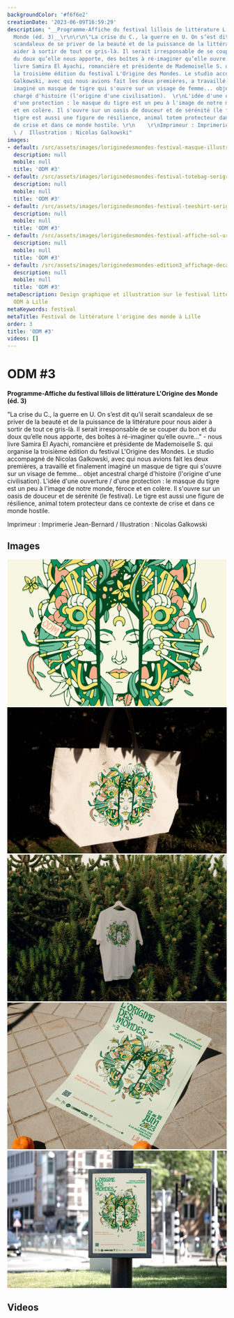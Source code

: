 ```yaml
---
backgroundColor: '#f6f6e2'
creationDate: '2023-06-09T16:59:29'
description: "__Programme-Affiche du festival lillois de littérature L'Origine des
  Monde (éd. 3)__\r\n\r\n\"La crise du C., la guerre en U. On s’est dit qu’il serait
  scandaleux de se priver de la beauté et de la puissance de la littérature pour nous
  aider à sortir de tout ce gris-là. Il serait irresponsable de se couper du bon et
  du doux qu’elle nous apporte, des boîtes à ré-imaginer qu’elle ouvre...\" - nous
  livre Samira El Ayachi, romancière et présidente de Mademoiselle S. qui organise
  la troisième édition du festival L'Origine des Mondes. Le studio accompagné de Nicolas
  Galkowski, avec qui nous avions fait les deux premières, a travaillé et finalement
  imaginé un masque de tigre qui s'ouvre sur un visage de femme... objet ancestral
  chargé d'histoire (l'origine d'une civilisation).  \r\nL'idée d'une ouverture /
  d'une protection : le masque du tigre est un peu à l'image de notre monde, féroce
  et en colère. Il s'ouvre sur un oasis de douceur et de sérénité (le festival). Le
  tigre est aussi une figure de résilience, animal totem protecteur dans ce contexte
  de crise et dans ce monde hostile. \r\n    \r\nImprimeur : Imprimerie Jean-Bernard
  \ /  Illustration : Nicolas Galkowski"
images:
- default: /src/assets/images/loriginedesmondes-festival-masque-illustration.jpg
  description: null
  mobile: null
  title: 'ODM #3'
- default: /src/assets/images/loriginedesmondes-festival-totebag-serigraphie.jpg
  description: null
  mobile: null
  title: 'ODM #3'
- default: /src/assets/images/loriginedesmondes-festival-teeshirt-serigraphie.jpg
  description: null
  mobile: null
  title: 'ODM #3'
- default: /src/assets/images/loriginedesmondes-festival-affiche-sol-urbain.jpg
  description: null
  mobile: null
  title: 'ODM #3'
- default: /src/assets/images/loriginedesmondes-edition3_affichage-decaux-lille.jpg
  description: null
  mobile: null
  title: 'ODM #3'
metaDescription: Design graphique et illustration sur le festival littéraire nomade
  ODM à Lille
metaKeywords: festival
metaTitle: Festival de littérature l'origine des monde à Lille
order: 3
title: 'ODM #3'
videos: []
---
```


# ODM #3

__Programme-Affiche du festival lillois de littérature L'Origine des Monde (éd. 3)__

"La crise du C., la guerre en U. On s’est dit qu’il serait scandaleux de se priver de la beauté et de la puissance de la littérature pour nous aider à sortir de tout ce gris-là. Il serait irresponsable de se couper du bon et du doux qu’elle nous apporte, des boîtes à ré-imaginer qu’elle ouvre..." - nous livre Samira El Ayachi, romancière et présidente de Mademoiselle S. qui organise la troisième édition du festival L'Origine des Mondes. Le studio accompagné de Nicolas Galkowski, avec qui nous avions fait les deux premières, a travaillé et finalement imaginé un masque de tigre qui s'ouvre sur un visage de femme... objet ancestral chargé d'histoire (l'origine d'une civilisation).
L'idée d'une ouverture / d'une protection : le masque du tigre est un peu à l'image de notre monde, féroce et en colère. Il s'ouvre sur un oasis de douceur et de sérénité (le festival). Le tigre est aussi une figure de résilience, animal totem protecteur dans ce contexte de crise et dans ce monde hostile.

Imprimeur : Imprimerie Jean-Bernard  /  Illustration : Nicolas Galkowski

## Images

![ODM #3](/src/assets/images/loriginedesmondes-festival-masque-illustration.jpg)
![ODM #3](/src/assets/images/loriginedesmondes-festival-totebag-serigraphie.jpg)
![ODM #3](/src/assets/images/loriginedesmondes-festival-teeshirt-serigraphie.jpg)
![ODM #3](/src/assets/images/loriginedesmondes-festival-affiche-sol-urbain.jpg)
![ODM #3](/src/assets/images/loriginedesmondes-edition3_affichage-decaux-lille.jpg)

## Videos
